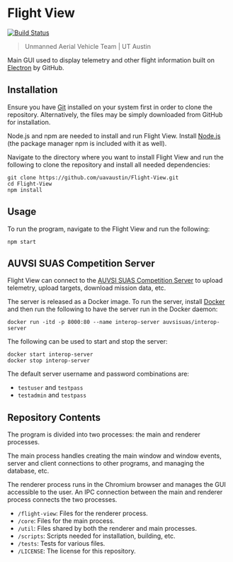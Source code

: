 Flight&nbsp;View
==

[![Build Status](
    https://travis-ci.org/uavaustin/Flight-View.svg?branch=master)](
    https://travis-ci.org/uavaustin/Flight-View)

> Unmanned Aerial Vehicle Team | UT Austin

Main GUI used to display telemetry and other flight information built on
[Electron](http://electron.atom.io) by GitHub.

Installation
--
Ensure you have [Git](https://git-scm.com/downloads) installed on your system
first in order to clone the repository. Alternatively, the files may be simply
downloaded from GitHub for installation.

Node.js and npm are needed to install and run Flight&nbsp;View. Install
[Node.js](https://nodejs.org/en/download/) (the package manager npm is
included with it as well).

Navigate to the directory where you want to install Flight&nbsp;View and run
the following to clone the repository and install all needed dependencies:

```
git clone https://github.com/uavaustin/Flight-View.git
cd Flight-View
npm install
```

Usage
--
To run the program, navigate to the Flight&nbsp;View and run the following:
```
npm start
```

AUVSI&nbsp;SUAS Competition Server
--
Flight&nbsp;View can connect to the
[AUVSI&nbsp;SUAS Competition Server](https://github.com/auvsi-suas/interop) to
upload telemetry, upload targets, download mission data, etc.

The server is released as a Docker image. To run the server, install
[Docker](https://docs.docker.com/engine/installation/) and then run the
following to have the server run in the Docker daemon:
```
docker run -itd -p 8000:80 --name interop-server auvsisuas/interop-server
```
The following can be used to start and stop the server:
```
docker start interop-server
docker stop interop-server
```

The default server username and password combinations are:
- `testuser` and `testpass`
- `testadmin` and `testpass`

Repository Contents
--
The program is divided into two processes: the main and renderer processes.

The main process handles creating the main window and window events, server and
client connections to other programs, and managing the database,
etc.

The renderer process runs in the Chromium browser and manages the GUI
accessible to the user. An IPC connection between the main and renderer process
connects the two processes.

- `/flight-view`: Files for the renderer process.
- `/core`: Files for the main process.
- `/util`: Files shared by both the renderer and main processes.
- `/scripts`: Scripts needed for installation, building, etc.
- `/tests`: Tests for various files.
- `/LICENSE`: The license for this repository.
